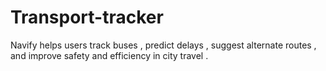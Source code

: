 # Transport-tracker
Navify helps users track buses , predict delays , suggest alternate routes , and improve safety and efficiency in city travel . 
